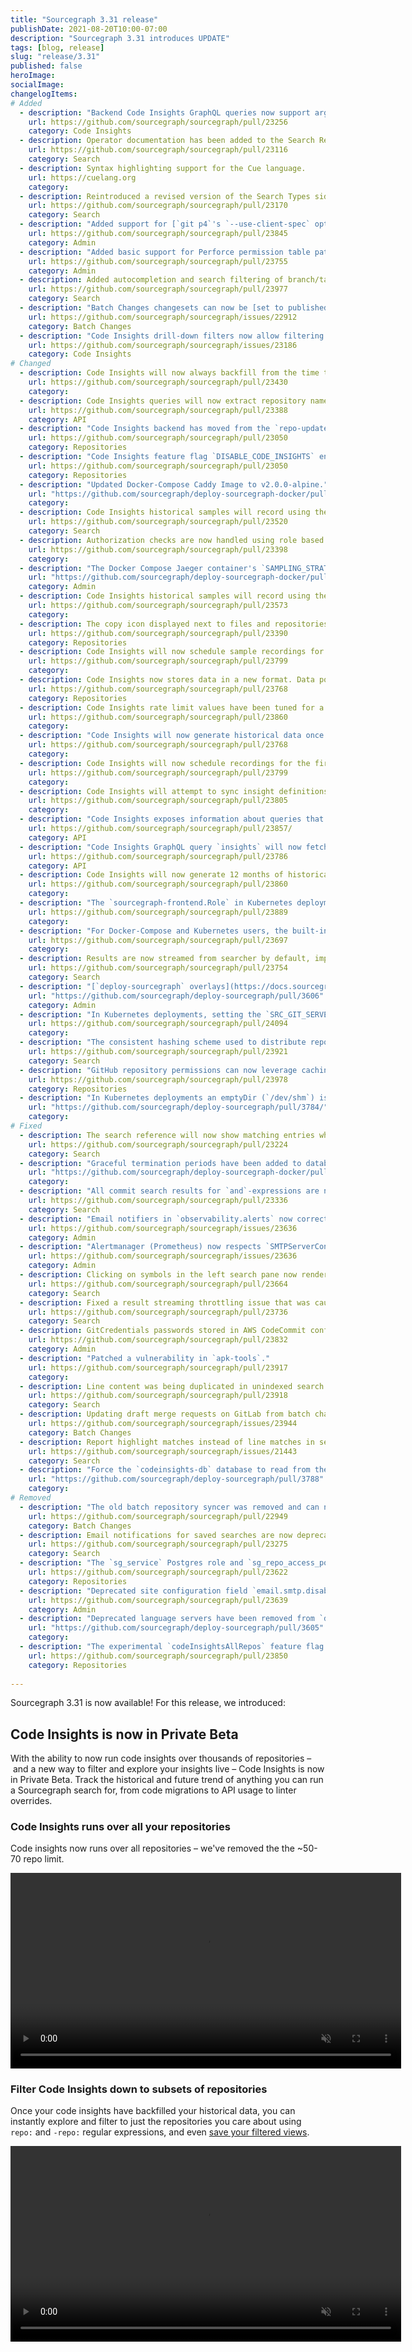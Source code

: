 ```yaml
---
title: "Sourcegraph 3.31 release"
publishDate: 2021-08-20T10:00-07:00
description: "Sourcegraph 3.31 introduces UPDATE"
tags: [blog, release]
slug: "release/3.31"
published: false
heroImage: 
socialImage: 
changelogItems:
# Added
  - description: "Backend Code Insights GraphQL queries now support arguments `includeRepoRegex` and `excludeRepoRegex` to filter on repository names."
    url: https://github.com/sourcegraph/sourcegraph/pull/23256
    category: Code Insights
  - description: Operator documentation has been added to the Search Reference sidebar section.
    url: https://github.com/sourcegraph/sourcegraph/pull/23116
    category: Search
  - description: Syntax highlighting support for the Cue language.
    url: https://cuelang.org
    category: 
  - description: Reintroduced a revised version of the Search Types sidebar section.
    url: https://github.com/sourcegraph/sourcegraph/pull/23170
    category: Search
  - description: "Added support for [`git p4`'s `--use-client-spec` option](https://git-scm.com/docs/git-p4#Documentation/git-p4.txt---use-client-spec) can now be enabled by configuring the `p4.client` field in the Perforce integration."
    url: https://github.com/sourcegraph/sourcegraph/pull/23845
    category: Admin
  - description: "Added basic support for Perforce permission table path wildcards in the Perforce integration."
    url: https://github.com/sourcegraph/sourcegraph/pull/23755
    category: Admin
  - description: Added autocompletion and search filtering of branch/tag/commit revisions to the repository compare page.
    url: https://github.com/sourcegraph/sourcegraph/pull/23977
    category: Search
  - description: "Batch Changes changesets can now be [set to published when previewing new or updated batch changes](https://docs.sourcegraph.com/batch_changes/how-tos/publishing_changesets#within-the-ui)."
    url: https://github.com/sourcegraph/sourcegraph/issues/22912
    category: Batch Changes
  - description: "Code Insights drill-down filters now allow filtering insights data on the dashboard page using repo: filters."
    url: https://github.com/sourcegraph/sourcegraph/issues/23186
    category: Code Insights
# Changed
  - description: Code Insights will now always backfill from the time the data series was created.
    url: https://github.com/sourcegraph/sourcegraph/pull/23430
    category: 
  - description: Code Insights queries will now extract repository name out of the GraphQL response instead of going to the database.
    url: https://github.com/sourcegraph/sourcegraph/pull/23388
    category: API
  - description: "Code Insights backend has moved from the `repo-updater` service to the `worker` service."
    url: https://github.com/sourcegraph/sourcegraph/pull/23050
    category: Repositories
  - description: "Code Insights feature flag `DISABLE_CODE_INSIGHTS` environment variable has moved from the `repo-updater` service to the `worker` service. Any users of this flag will need to update their `worker` service configuration to continue using it."
    url: https://github.com/sourcegraph/sourcegraph/pull/23050
    category: Repositories
  - description: "Updated Docker-Compose Caddy Image to v2.0.0-alpine."
    url: "https://github.com/sourcegraph/deploy-sourcegraph-docker/pull/468"
    category: 
  - description: Code Insights historical samples will record using the timestamp of the commit that was searched.
    url: https://github.com/sourcegraph/sourcegraph/pull/23520
    category: Search
  - description: Authorization checks are now handled using role based permissions instead of manually altering SQL statements. 23398
    url: https://github.com/sourcegraph/sourcegraph/pull/23398
    category: 
  - description: "The Docker Compose Jaeger container's `SAMPLING_STRATEGIES_FILE` now has a default value. If you are currently using a custom sampling strategies configuration, you may need to make sure your configuration is not overridden by the change when upgrading."
    url: "https://github.com/sourcegraph/deploy-sourcegraph-docker/pull/489"
    category: Admin
  - description: Code Insights historical samples will record using the most recent commit to the start of the frame instead of the middle of the frame.
    url: https://github.com/sourcegraph/sourcegraph/pull/23573
    category: 
  - description: The copy icon displayed next to files and repositories will now copy the file or repository path. Previously, this action copied the URL to clipboard.
    url: https://github.com/sourcegraph/sourcegraph/pull/23390
    category: Repositories
  - description: Code Insights will now schedule sample recordings for the first of the next month after creation or a previous recording.
    url: https://github.com/sourcegraph/sourcegraph/pull/23799
    category: 
  - description: Code Insights now stores data in a new format. Data points will store complete vectors for all repositories even if the underlying Sourcegraph queries were compressed.
    url: https://github.com/sourcegraph/sourcegraph/pull/23768
    category: Repositories
  - description: Code Insights rate limit values have been tuned for a more reasonable performance.
    url: https://github.com/sourcegraph/sourcegraph/pull/23860
    category: 
  - description: "Code Insights will now generate historical data once per month on the first of the month, up to the configured `insights.historical.frames` number of frames."
    url: https://github.com/sourcegraph/sourcegraph/pull/23768
    category: 
  - description: Code Insights will now schedule recordings for the first of the next calendar month after an insight is created or recorded.
    url: https://github.com/sourcegraph/sourcegraph/pull/23799
    category: 
  - description: Code Insights will attempt to sync insight definitions from settings to the database once every 10 minutes. 23805
    url: https://github.com/sourcegraph/sourcegraph/pull/23805
    category: 
  - description: "Code Insights exposes information about queries that are flagged `dirty` through the `insights` GraphQL query."
    url: https://github.com/sourcegraph/sourcegraph/pull/23857/
    category: API
  - description: "Code Insights GraphQL query `insights` will now fetch 12 months of data instead of 6 if a specific time range is not provided."
    url: https://github.com/sourcegraph/sourcegraph/pull/23786
    category: API
  - description: Code Insights will now generate 12 months of historical data during a backfill instead of 6.
    url: https://github.com/sourcegraph/sourcegraph/pull/23860
    category: 
  - description: "The `sourcegraph-frontend.Role` in Kubernetes deployments was updated to permit statefulsets access in the Kubernetes API. This is needed to better support stable service discovery for stateful sets during deployments, which isn't currently possible by using service endpoints. [#3670](https://github.com/sourcegraph/deploy-sourcegraph/pull/3670)"
    url: https://github.com/sourcegraph/sourcegraph/pull/23889
    category: 
  - description: "For Docker-Compose and Kubernetes users, the built-in main Postgres and codeintel databases have switched to an alpine Docker image. This requires re-indexing the entire database. This process can take up to a few hours on systems with large datasets."
    url: https://github.com/sourcegraph/sourcegraph/pull/23697
    category: 
  - description: Results are now streamed from searcher by default, improving memory usage and latency for large, unindexed searches.
    url: https://github.com/sourcegraph/sourcegraph/pull/23754
    category: Search
  - description: "[`deploy-sourcegraph` overlays](https://docs.sourcegraph.com/admin/install/kubernetes/configure#overlays) now use `resources:` instead of the [deprecated `bases:` field](https://kubectl.docs.kubernetes.io/references/kustomize/kustomization/bases/) for referencing Kustomize bases."
    url: "https://github.com/sourcegraph/deploy-sourcegraph/pull/3606"
    category: Admin
  - description: "In Kubernetes deployments, setting the `SRC_GIT_SERVERS` environment variable explicitly is no longer needed. Addresses of the gitserver pods will be discovered automatically and in the same numerical order as with the static list. Unset the env var in your `frontend.Deployment.yaml` to make use of this feature."
    url: https://github.com/sourcegraph/sourcegraph/pull/24094
    category: 
  - description: "The consistent hashing scheme used to distribute repositories across indexed-search replicas has changed to improve distribution and reduce load discrepancies. In the next upgrade, indexed-search pods will re-index the majority of repositories since the repo to replica assignments will change. This can take a few hours in large instances, but searches should succeed during that time since a replica will only delete a repo once it has been indexed in the new replica that owns it. You can monitor this process in the Zoekt Index Server Grafana dashboard - the \"assigned\" repos in \"Total number of repos\" will spike and then reduce until it becomes the same as \"indexed\". As a fail-safe, the old consistent hashing scheme can be enabled by setting the `SRC_ENDPOINTS_CONSISTENT_HASH` env var to `consistent(crc32ieee)` in the `sourcegraph-frontend` deployment."
    url: https://github.com/sourcegraph/sourcegraph/pull/23921
    category: Search
  - description: "GitHub repository permissions can now leverage caching of team and organization permissions for user permissions syncing. This experimental caching behaviour can be enabled via the `authorization.groupsCacheTTL` field in the code host config. This can significantly reduce the amount of time it takes to perform a full permissions sync due to reduced instances of being rate limited by the code host for very large deployments. [Learn more](https://docs.sourcegraph.com/admin/repo/permissions#teams-and-organizations-permissions-caching)."
    url: https://github.com/sourcegraph/sourcegraph/pull/23978
    category: Repositories
  - description: "In Kubernetes deployments an emptyDir (`/dev/shm`) is now mounted in the `pgsql` deployment to allow Postgres to access more than 64KB shared memory. This value should be configured to match the `shared_buffers` value in your Postgres configuration. deploy-sourcegraph#3784"
    url: "https://github.com/sourcegraph/deploy-sourcegraph/pull/3784/"
    category: 
# Fixed
  - description: The search reference will now show matching entries when using the filter input.
    url: https://github.com/sourcegraph/sourcegraph/pull/23224
    category: Search
  - description: "Graceful termination periods have been added to database deployments. [#3358](https://github.com/sourcegraph/deploy-sourcegraph/pull/3358) \u0026"
    url: "https://github.com/sourcegraph/deploy-sourcegraph-docker/pull/477"
    category: 
  - description: "All commit search results for `and`-expressions are now highlighted."
    url: https://github.com/sourcegraph/sourcegraph/pull/23336
    category: Search
  - description: "Email notifiers in `observability.alerts` now correctly respect the `email.smtp.noVerifyTLS` site configuration field."
    url: https://github.com/sourcegraph/sourcegraph/issues/23636
    category: Admin
  - description: "Alertmanager (Prometheus) now respects `SMTPServerConfig.noVerifyTLS` field."
    url: https://github.com/sourcegraph/sourcegraph/issues/23636
    category: Admin
  - description: Clicking on symbols in the left search pane now renders hover tooltips for indexed repositories.
    url: https://github.com/sourcegraph/sourcegraph/pull/23664
    category: Search
  - description: Fixed a result streaming throttling issue that was causing significantly increased latency for some searches.
    url: https://github.com/sourcegraph/sourcegraph/pull/23736
    category: Search
  - description: GitCredentials passwords stored in AWS CodeCommit configuration is now redacted.
    url: https://github.com/sourcegraph/sourcegraph/pull/23832
    category: Admin
  - description: "Patched a vulnerability in `apk-tools`."
    url: https://github.com/sourcegraph/sourcegraph/pull/23917
    category: 
  - description: Line content was being duplicated in unindexed search payloads, causing memory instability for some dense search queries.
    url: https://github.com/sourcegraph/sourcegraph/pull/23918
    category: Search
  - description: Updating draft merge requests on GitLab from batch changes no longer removes the draft status.
    url: https://github.com/sourcegraph/sourcegraph/issues/23944
    category: Batch Changes
  - description: Report highlight matches instead of line matches in search results.
    url: https://github.com/sourcegraph/sourcegraph/issues/21443
    category: Search
  - description: "Force the `codeinsights-db` database to read from the `configMap` configuration file by explicitly setting the `POSTGRESQL_CONF_DIR` environment variable to the `configMap` mount path. deploy-sourcegraph#3788"
    url: "https://github.com/sourcegraph/deploy-sourcegraph/pull/3788"
    category: 
# Removed
  - description: "The old batch repository syncer was removed and can no longer be activated by setting `ENABLE_STREAMING_REPOS_SYNCER=false`."
    url: https://github.com/sourcegraph/sourcegraph/pull/22949
    category: Batch Changes
  - description: Email notifications for saved searches are now deprecated in favor of Code Monitoring. Email notifications can no longer be enabled for saved searches. Saved searches that already have notifications enabled will continue to work, but there is now a button users can click to migrate to code monitors. Notifications for saved searches will be removed entirely in the future.
    url: https://github.com/sourcegraph/sourcegraph/pull/23275
    category: Search
  - description: "The `sg_service` Postgres role and `sg_repo_access_policy` policy on the `repo` table have been removed due to performance concerns."
    url: https://github.com/sourcegraph/sourcegraph/pull/23622
    category: Repositories
  - description: "Deprecated site configuration field `email.smtp.disableTLS` has been removed."
    url: https://github.com/sourcegraph/sourcegraph/pull/23639
    category: Admin
  - description: "Deprecated language servers have been removed from `deploy-sourcegraph`. deploy-sourcegraph#3605"
    url: "https://github.com/sourcegraph/deploy-sourcegraph/pull/3605"
    category: 
  - description: "The experimental `codeInsightsAllRepos` feature flag has been removed."
    url: https://github.com/sourcegraph/sourcegraph/pull/23850
    category: Repositories
  
---
```


Sourcegraph 3.31 is now available! For this release, we introduced:

## Code Insights is now in Private Beta

With the ability to now run code insights over thousands of repositories – and a new way to filter and explore your insights live – Code Insights is now in Private Beta. Track the historical and future trend of anything you can run a Sourcegraph search for, from code migrations to API usage to linter overrides. 

### Code Insights runs over all your repositories

Code insights now runs over all repositories – we've removed the the ~50-70 repo limit.

<div style="text-align:center"><video autoplay loop muted playsinline style="width:625px">
  <source src="https://sourcegraphstatic.com/blog/3.31/insight_all_repos.mp4" type="video/mp4">
</video></div>

### Filter Code Insights down to subsets of repositories 

Once your code insights have backfilled your historical data, you can instantly explore and filter to just the repositories you care about using `repo:` and `-repo:` regular expressions, and even [save your filtered views](https://docs.sourcegraph.com/code_insights/explanations/code_insights_filters#filter-persistance-and-sharing). 

<div style="text-align:center"><video autoplay loop muted playsinline style="width:625px">
  <source src="https://sourcegraphstatic.com/blog/3.31/filter_code_insights.mp4" type="video/mp4">
</video></div>